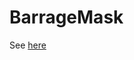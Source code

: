 # BarrageMask

See [here](https://2yo.cc/2020/03/20/%E5%8A%A8%E6%89%8B%E5%AE%9E%E7%8E%B0%E5%BC%B9%E5%B9%95%E8%92%99%E7%89%88/)
